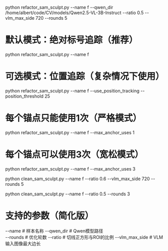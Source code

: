 python refactor_sam_sculpt.py --name f --qwen_dir /home/albert/code/CV/models/Qwen2.5-VL-3B-Instruct --ratio 0.5 --vlm_max_side 720 --rounds 5

# 默认模式：绝对标号追踪（推荐）
python refactor_sam_sculpt.py --name f

# 可选模式：位置追踪（复杂情况下使用）
python refactor_sam_sculpt.py --name f --use_position_tracking --position_threshold 25

# 每个锚点只能使用1次（严格模式）
python refactor_sam_sculpt.py --name f --max_anchor_uses 1

# 每个锚点可以使用3次（宽松模式）  
python refactor_sam_sculpt.py --name f --max_anchor_uses 3

python clean_sam_sculpt.py --name f --ratio 0.6 --vlm_max_side 720 --rounds 5 



python clean_sam_sculpt.py --name f --ratio 0.5 --rounds 3

# 支持的参数（简化版）
--name          # 样本名称
--qwen_dir      # Qwen模型路径  
--rounds        # 优化轮数
--ratio         # 切线正方形与ROI的比例
--vlm_max_side  # VLM输入图像最大边长